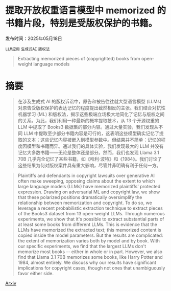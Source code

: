 # 提取开放权重语言模型中 memorized 的书籍片段，特别是受版权保护的书籍。

发布时间：2025年05月18日

`LLM应用` `生成式AI` `版权法`

> Extracting memorized pieces of (copyrighted) books from open-weight language models

# 摘要

> 在涉及生成式 AI 的版权诉讼中，原告和被告往往就大型语言模型 (LLMs) 对原告受版权保护的表达记忆的程度提出截然相反的主张。我们结合对抗性机器学习 (ML) 和版权法，揭示这些极端立场极大地简化了记忆与版权之间的关系。为此，我们利用一种最新的概率提取技术，从 13 个开源权重的 LLM 中提取了 Books3 数据集的部分内容。通过大量实验，我们发现从不同 LLM 中提取至少部分书籍内容是可行的，这表明这些模型确实记忆了提取的文本；这些记忆内容被嵌入到模型参数中。但结果并不简单：记忆的程度因模型和书籍而异。通过我们的具体实验，我们发现最大的 LLM 并没有记忆大多数书籍——无论是整体还是部分。然而，我们也发现 Llama 3.1 70B 几乎完全记忆了某些书籍，如《哈利·波特》和《1984》。我们讨论了这些结果为何对版权案件具有重大影响，尽管并非明确有利于任何一方。

> Plaintiffs and defendants in copyright lawsuits over generative AI often make sweeping, opposing claims about the extent to which large language models (LLMs) have memorized plaintiffs' protected expression. Drawing on adversarial ML and copyright law, we show that these polarized positions dramatically oversimplify the relationship between memorization and copyright. To do so, we leverage a recent probabilistic extraction technique to extract pieces of the Books3 dataset from 13 open-weight LLMs. Through numerous experiments, we show that it's possible to extract substantial parts of at least some books from different LLMs. This is evidence that the LLMs have memorized the extracted text; this memorized content is copied inside the model parameters. But the results are complicated: the extent of memorization varies both by model and by book. With our specific experiments, we find that the largest LLMs don't memorize most books -- either in whole or in part. However, we also find that Llama 3.1 70B memorizes some books, like Harry Potter and 1984, almost entirely. We discuss why our results have significant implications for copyright cases, though not ones that unambiguously favor either side.

[Arxiv](https://arxiv.org/abs/2505.12546)